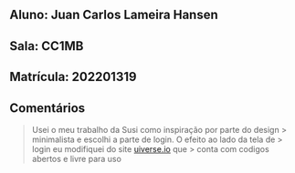 ## Aluno: Juan Carlos Lameira Hansen

## Sala: CC1MB



## Matrícula: 202201319

## Comentários

> Usei o meu trabalho da Susi como inspiração por parte do design > minimalista e escolhi a parte de login. O efeito ao lado da tela de > login eu modifiquei do site [uiverse.io](https://uiverse.io/all) que > conta com codigos abertos e livre para uso

